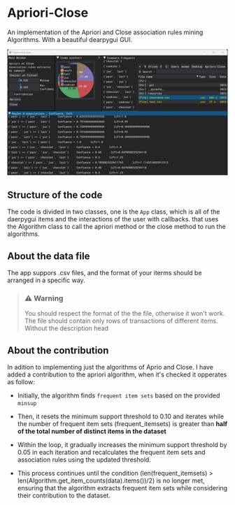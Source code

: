 # Apriori-Close
An implementation of the Apriori and Close association rules mining Algorithms. With a beautiful dearpygui GUI.

![App Screenshot]( demo/dermo.jpg "App schreenshot")



## Structure of the code
The code is divided in two classes, one is the `App` class, which is all of the daerpygui items and the interactions of the user with callbacks. 
that uses the Algorithm class to call the apriori method or the close method to run the algorithms. 

## About the data file
The app suppors .csv files, and the format of your iterms should be arranged in a specific way.

> ### :warning: Warning
> You should respect the format of the the file, otherwise it won't work. 
> The file should contain only rows of transactions of different items. Without the description head


## About the contribution
In adition to implementing just the algorithms of Aprio and Close. I have added a contribution to the apriori algorithm, when it's checked it opperates as follow: 

* Initially, the algorithm finds `frequent item sets` based on the provided `minsup`

* Then, it resets the minimum support threshold to 0.10 and iterates while the number of frequent item sets (frequent_itemsets) is greater than **half of the total number of distinct items in the dataset** 

* Within the loop, it gradually increases the minimum support threshold by 0.05 in each iteration and recalculates the frequent item sets and association rules using the updated threshold.

* This process continues until the condition (len(frequent_itemsets) > len(Algorithm.get_item_counts(data).items())/2) is no longer met, ensuring that the algorithm extracts frequent item sets while considering their contribution to the dataset.
